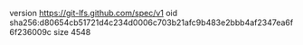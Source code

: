 version https://git-lfs.github.com/spec/v1
oid sha256:d80654cb51721d4c234d0006c703b21afc9b483e2bbb4af2347ea6f6f236009c
size 4548
